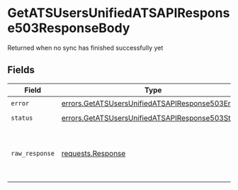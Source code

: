 # GetATSUsersUnifiedATSAPIResponse503ResponseBody

Returned when no sync has finished successfully yet


## Fields

| Field                                                                                                                | Type                                                                                                                 | Required                                                                                                             | Description                                                                                                          |
| -------------------------------------------------------------------------------------------------------------------- | -------------------------------------------------------------------------------------------------------------------- | -------------------------------------------------------------------------------------------------------------------- | -------------------------------------------------------------------------------------------------------------------- |
| `error`                                                                                                              | [errors.GetATSUsersUnifiedATSAPIResponse503Error](../../models/errors/getatsusersunifiedatsapiresponse503error.md)   | :heavy_check_mark:                                                                                                   | N/A                                                                                                                  |
| `status`                                                                                                             | [errors.GetATSUsersUnifiedATSAPIResponse503Status](../../models/errors/getatsusersunifiedatsapiresponse503status.md) | :heavy_check_mark:                                                                                                   | N/A                                                                                                                  |
| `raw_response`                                                                                                       | [requests.Response](https://requests.readthedocs.io/en/latest/api/#requests.Response)                                | :heavy_minus_sign:                                                                                                   | Raw HTTP response; suitable for custom response parsing                                                              |